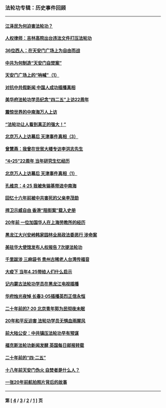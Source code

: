 ### 法轮功专辑：历史事件回顾
---
#### [江泽民为何迫害法轮功？](../../pages/nf5793/n13876324.md?08220430) 
#### [人权律师：吉林高院出台违法文件打压法轮功](../../pages/nf5793/n13825665.md?08220430) 
#### [36位西人：在天安门广场上为自由而战](../../pages/nf5793/n13390029.md?08220430) 
#### [中共为何制造“天安门自焚案”](../../pages/nf5793/n13183270.md?08220430) 
#### [天安门广场上的“呐喊”（1）](../../pages/nf5793/n13105277.md?08220430) 
#### [对抗中共假新闻 中国人成功插播真相](../../pages/nf5793/n12910618.md?08220430) 
#### [美华府法轮功学员纪念“四二五”上访22周年](../../pages/nf5793/n12904445.md?08220430) 
#### [震惊世界的中南海万人上访](../../pages/nf5793/n12903976.md?08220430) 
#### [“法轮功让人看到真正的强大！”](../../pages/nf5793/n12903195.md?08220430) 
#### [北京万人上访幕后 天津事件真相（3）](../../pages/nf5793/n12902807.md?08220430) 
#### [曾慧燕：我曾在世贸大楼专访李洪志先生](../../pages/nf5793/n12898729.md?08220430) 
#### [“4•25”22周年 当年研究生忆经历](../../pages/nf5793/n12894152.md?08220430) 
#### [北京万人上访幕后 天津事件真相（1）](../../pages/nf5793/n12885174.md?08220430) 
#### [孔维京：4·25 我被朱镕基带进中南海](../../pages/nf5793/n12864987.md?08220430) 
#### [回忆十六年前被中共害死的父亲李茂勋](../../pages/nf5793/n12880270.md?08220430) 
#### [捍卫示威自由 香港“阻街案”载入史册](../../pages/nf5793/n12811245.md?08220430) 
#### [20年前 一位加国华人在上海劳教所的经历](../../pages/nf5793/n12707932.md?08220430) 
#### [黑龙江大兴安岭韩家园林业局政法委恶行 涉命案](../../pages/nf5793/n12622815.md?08220430) 
#### [美驻华大使馆发布人权报告 7次提法轮功](../../pages/nf5793/n12520541.md?08220430) 
#### [千里跋涉 三麻袋书 贵州古稀老人台湾传福音](../../pages/nf5793/n12198750.md?08220430) 
#### [大疫下 当年4.25带给人们什么启示](../../pages/nf5793/n12058565.md?08220430) 
#### [记内蒙古法轮功学员在黑龙江电视插播](../../pages/nf5793/n11699194.md?08220430) 
#### [华府烛光夜悼 长春3·05插播英烈正信永恒](../../pages/nf5793/n11397432.md?08220430) 
#### [二十年前的7·20 北京青年郭为民彻夜未眠](../../pages/nf5793/n11354195.md?08220430) 
#### [20年和平反迫害 法轮功学员无惧血雨腥风](../../pages/nf5793/n11348279.md?08220430) 
#### [前大陆公安：中共镇压法轮功早有预谋](../../pages/nf5793/n11352168.md?08220430) 
#### [福克斯法轮功新闻发酵  英国每日邮报转载](../../pages/nf5793/n11285952.md?08220430) 
#### [二十年前的“四·二五”](../../pages/nf5793/n11207639.md?08220430) 
#### [十八年前天安门伪火 自焚者是什么人？](../../pages/nf5793/n10996556.md?08220430) 
#### [一张20年前航拍照片背后的故事](../../pages/nf5793/n10693797.md?08220430) 

---
#### 第 [ [4](./4.md?08220430) / [3](./3.md?08220430) / [2](./2.md?08220430) / [1](./1.md?08220430) ] 页
